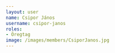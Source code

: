 ```yaml
---
layout: user
name: Csipor János
username: csipor-janos
roles:
- Öregtag
image: /images/members/CsiporJanos.jpg
---
```


